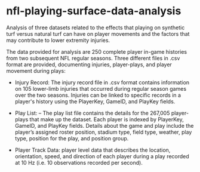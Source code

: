 # nfl-playing-surface-data-analysis

Analysis of three datasets related to the effects that playing on synthetic turf versus natural turf can have on player movements and the factors that may contribute to lower extremity injuries. 

The data provided for analysis are 250 complete player in-game histories from two subsequent NFL regular seasons. Three different files in .csv format are provided, documenting injuries, player-plays, and player movement during plays:

- Injury Record: The injury record file in .csv format contains information on 105 lower-limb injuries that occurred during regular season games over the two seasons. Injuries can be linked to specific records in a player's history using the PlayerKey, GameID, and PlayKey fields.

- Play List: – The play list file contains the details for the 267,005 player-plays that make up the dataset. Each player is indexed by PlayerKey, GameID, and PlayKey fields. Details about the game and play include the player’s assigned roster position, stadium type, field type, weather, play type, position for the play, and position group.

- Player Track Data: player level data that describes the location, orientation, speed, and direction of each player during a play recorded at 10 Hz (i.e. 10 observations recorded per second).
